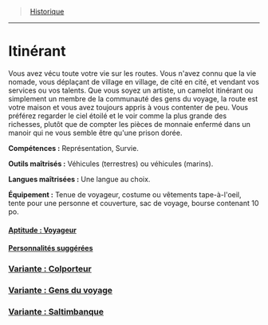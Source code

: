 ﻿---
!BackgroundItem
Abilities: Représentation, Survie.
MasteredTools: Véhicules (terrestres) ou véhicules (marins).
MasteredLanguages: Une langue au choix.
Equipment: Tenue de voyageur, costume ou vêtements tape-à-l'oeil, tente pour une personne et couverture, sac de voyage, bourse contenant 10 po.
Id: background_itinerant_hd.md#itinérant
RootId: background_itinerant_hd.md
ParentLink: backgrounds_hd.md
Name: Itinérant
ParentName: Historique
NameLevel: 1
Attributes: {}
Description: >+
  Vous avez vécu toute votre vie sur les routes. Vous n'avez connu que la vie nomade, vous déplaçant de village en village, de cité en cité, et vendant vos services ou vos talents. Que vous soyez un artiste, un camelot itinérant ou simplement un membre de la communauté des gens du voyage, la route est votre maison et vous avez toujours appris à vous contenter de peu. Vous préférez regarder le ciel étoilé et le voir comme la plus grande des richesses, plutôt que de compter les pièces de monnaie enfermé dans un manoir qui ne vous semble être qu'une prison dorée.

---
>  [Historique](hd_backgrounds.md)

---


# Itinérant

Vous avez vécu toute votre vie sur les routes. Vous n'avez connu que la vie nomade, vous déplaçant de village en village, de cité en cité, et vendant vos services ou vos talents. Que vous soyez un artiste, un camelot itinérant ou simplement un membre de la communauté des gens du voyage, la route est votre maison et vous avez toujours appris à vous contenter de peu. Vous préférez regarder le ciel étoilé et le voir comme la plus grande des richesses, plutôt que de compter les pièces de monnaie enfermé dans un manoir qui ne vous semble être qu'une prison dorée.

**Compétences :** Représentation, Survie.

**Outils maîtrisés :** Véhicules (terrestres) ou véhicules (marins).

**Langues maîtrisées :** Une langue au choix.

**Équipement :** Tenue de voyageur, costume ou vêtements tape-à-l'oeil, tente pour une personne et couverture, sac de voyage, bourse contenant 10 po.



#### [Aptitude : Voyageur](hd_background_itinerant_aptitude_voyageur.md)



#### [Personnalités suggérées](hd_background_itinerant_personnalites_suggerees.md)



### [Variante : Colporteur](hd_background_itinerant_variante_colporteur.md)



### [Variante : Gens du voyage](hd_background_itinerant_variante_gens_du_voyage.md)



### [Variante : Saltimbanque](hd_background_itinerant_variante_saltimbanque.md)

